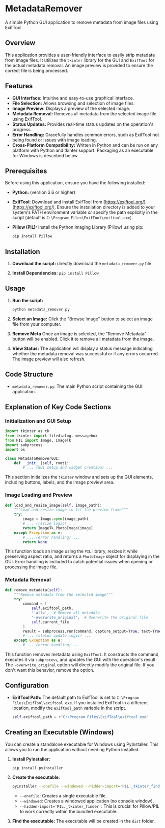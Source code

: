 # MetadataRemover
A simple Python GUI application to remove metadata from image files using ExifTool.

## Overview

This application provides a user-friendly interface to easily strip metadata from image files. It utilizes the `tkinter` library for the GUI and `ExifTool` for the actual metadata removal.  An image preview is provided to ensure the correct file is being processed.

## Features

- **GUI Interface:** Intuitive and easy-to-use graphical interface.
- **File Selection:** Allows browsing and selection of image files.
- **Image Preview:** Displays a preview of the selected image.
- **Metadata Removal:** Removes all metadata from the selected image file using ExifTool.
- **Status Updates:** Provides real-time status updates on the operation's progress.
- **Error Handling:** Gracefully handles common errors, such as ExifTool not being found or issues with image loading.
- **Cross-Platform Compatibility:**  Written in Python and can be run on any platform with Python and tkinter support.  Packaging as an executable for Windows is described below.

## Prerequisites

Before using this application, ensure you have the following installed:

- **Python:** (version 3.6 or higher)
- **ExifTool:** Download and install ExifTool from [https://exiftool.org/](https://exiftool.org/). Ensure the installation directory is added to your system's PATH environment variable *or* specify the path explicitly in the script (default is `C:\Program Files\ExifTool\exiftool.exe`).
- **Pillow (PIL):** Install the Python Imaging Library (Pillow) using pip:

  ```bash
  pip install Pillow
  ```

## Installation

1. **Download the script:** directly download the `metadata_remover.py` file.

2. **Install Dependencies:** `pip install Pillow`

## Usage

1. **Run the script:**
   ```bash
   python metadata_remover.py
   ```

2. **Select an Image:** Click the "Browse Image" button to select an image file from your computer.

3. **Remove Meta** Once an image is selected, the "Remove Metadata" button will be enabled. Click it to remove all metadata from the image.

4. **View Status:** The application will display a status message indicating whether the metadata removal was successful or if any errors occurred. The image preview will also refresh.

## Code Structure

- `metadata_remover.py`: The main Python script containing the GUI application.

## Explanation of Key Code Sections

### Initialization and GUI Setup

```python
import tkinter as tk
from tkinter import filedialog, messagebox
from PIL import Image, ImageTk
import subprocess
import os

class MetadataRemoverGUI:
    def __init__(self, root):
        # ... (GUI setup and widget creation) ...
```

This section initializes the `tkinter` window and sets up the GUI elements, including buttons, labels, and the image preview area.

### Image Loading and Preview

```python
def load_and_resize_image(self, image_path):
    """Load and resize image to fit the preview frame"""
    try:
        image = Image.open(image_path)
        # ... (resize logic) ...
        return ImageTk.PhotoImage(image)
    except Exception as e:
        # ... (error handling) ...
        return None
```

This function loads an image using the `PIL` library, resizes it while preserving aspect ratio, and returns a `PhotoImage` object for displaying in the GUI.  Error handling is included to catch potential issues when opening or processing the image file.

### Metadata Removal

```python
def remove_metadata(self):
    """Remove metadata from the selected image"""
    try:
        command = [
            self.exiftool_path,
            '-all=',  # Remove all metadata
            '-overwrite_original',  # Overwrite the original file
            self.current_file
        ]
        result = subprocess.run(command, capture_output=True, text=True)
        # ... (status update logic) ...
    except Exception as e:
        # ... (error handling) ...
```

This function removes metadata using `ExifTool`. It constructs the command, executes it via `subprocess`, and updates the GUI with the operation's result.  The `-overwrite_original` option will directly modify the original file. If you don't want this behavior, remove the option.

## Configuration

- **ExifTool Path:**  The default path to ExifTool is set to `C:\Program Files\ExifTool\exiftool.exe`. If you installed ExifTool in a different location, modify the `exiftool_path` variable in the script.
   ```python
   self.exiftool_path = r"C:\Program Files\ExifTool\exiftool.exe"
   ```

## Creating an Executable (Windows)

You can create a standalone executable for Windows using PyInstaller. This allows you to run the application without needing Python installed.

1. **Install PyInstaller:**
   ```bash
   pip install pyinstaller
   ```

2. **Create the executable:**
   ```bash
   pyinstaller --onefile --windowed --hidden-import='PIL._tkinter_finder' metadata_remover.py
   ```
   * `--onefile`: Creates a single executable file.
   * `--windowed`: Creates a windowed application (no console window).
   * `--hidden-import='PIL._tkinter_finder'`:  This is crucial for Pillow/PIL to work correctly within the bundled executable.

3. **Find the executable:** The executable will be created in the `dist` folder.
